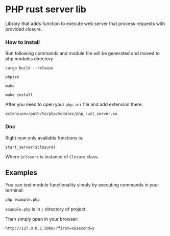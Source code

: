 # PHP rust server lib

Library that adds function to execute web server that process requests with provided closure.

### How to install

Run following commands and module file will be generated and moved to php modules directory

```cargo build --release```

```phpize```

```make```

```make install```

After you need to open your ```php.ini``` file and add extension there:

```extension=/path/to/php/modules/php_rust_server.so```

### Doc

Right now only available functions is:

```start_server($closure)```

Where ```$closure``` is instance of ```Closure``` class.


## Examples

You can test module functionality simply by executing commands in your terminal:

```php example.php```

```example.php``` is in ```/``` directory of project.

Then simply open in your browser:

```http://127.0.0.1:3000/?first=x&second=y```